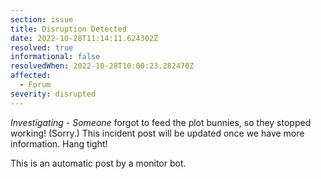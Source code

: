 ```yaml
---
section: issue
title: Disruption Detected
date: 2022-10-28T11:14:11.624302Z
resolved: true
informational: false
resolvedWhen: 2022-10-28T10:00:23.282470Z
affected:
  - Forum
severity: disrupted
---
```

*Investigating* - _Someone_ forgot to feed the plot bunnies, so they stopped working! (Sorry.) This incident post will be updated once we have more information. Hang tight!

This is an automatic post by a monitor bot.
        